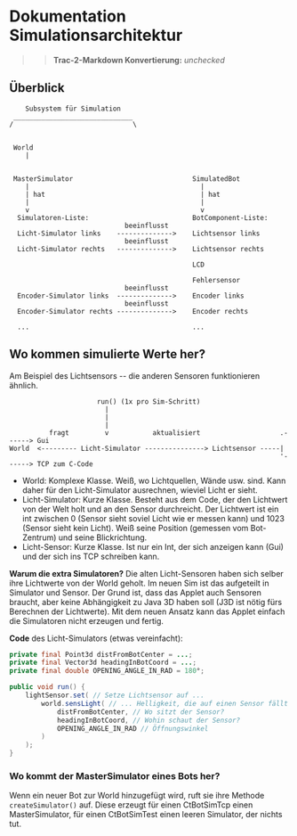 # Dokumentation Simulationsarchitektur

>> **Trac-2-Markdown Konvertierung:** *unchecked*

## Überblick

```ascii
    Subsystem für Simulation
 ______________________________
/                              \


 World
    |


 MasterSimulator                              SimulatedBot
    |                                           |
    | hat                                       | hat
    |                                           |
    v                                           v
  Simulatoren-Liste:                          BotComponent-Liste:
                             beeinflusst
  Licht-Simulator links    -------------->    Lichtsensor links
                             beeinflusst
  Licht-Simulator rechts   -------------->    Lichtsensor rechts

                                              LCD

                                              Fehlersensor
                             beeinflusst
  Encoder-Simulator links  -------------->    Encoder links
                             beeinflusst
  Encoder-Simulator rechts -------------->    Encoder rechts

  ...                                         ...
```

## Wo kommen simulierte Werte her?

Am Beispiel des Lichtsensors -- die anderen Sensoren funktionieren ähnlich.

```ascii
                      run() (1x pro Sim-Schritt)
                        |
                        |
                        |
          fragt         v           aktualisiert                    .------> Gui
World  <--------- Licht-Simulator ---------------> Lichtsensor -----|
                                                                    '------> TCP zum C-Code
```

* World: Komplexe Klasse. Weiß, wo Lichtquellen, Wände usw. sind. Kann daher für den Licht-Simulator ausrechnen, wieviel Licht er sieht.
* Licht-Simulator: Kurze Klasse. Besteht aus dem Code, der den Lichtwert von der Welt holt und an den Sensor durchreicht. Der Lichtwert ist ein int zwischen 0 (Sensor sieht soviel Licht wie er messen kann) und 1023 (Sensor sieht kein Licht). Weiß seine Position (gemessen vom Bot-Zentrum) und seine Blickrichtung.
* Licht-Sensor: Kurze Klasse. Ist nur ein Int, der sich anzeigen kann (Gui) und der sich ins TCP schreiben kann.

**Warum die extra Simulatoren?** Die alten Licht-Sensoren haben sich selber ihre Lichtwerte von der World geholt. Im neuen Sim ist das aufgeteilt in Simulator und Sensor. Der Grund ist, dass das Applet auch Sensoren braucht, aber keine Abhängigkeit zu Java 3D haben soll (J3D ist nötig fürs Berechnen der Lichtwerte). Mit dem neuen Ansatz kann das Applet einfach die Simulatoren nicht erzeugen und fertig.

**Code** des Licht-Simulators (etwas vereinfacht):

```java
private final Point3d distFromBotCenter = ...;
private final Vector3d headingInBotCoord = ...;
private final double OPENING_ANGLE_IN_RAD = 180°;

public void run() {
    lightSensor.set( // Setze Lichtsensor auf ...
        world.sensLight( // ... Helligkeit, die auf einen Sensor fällt
            distFromBotCenter, // Wo sitzt der Sensor?
            headingInBotCoord, // Wohin schaut der Sensor?
            OPENING_ANGLE_IN_RAD // Öffnungswinkel
        )
    );
}
```

### Wo kommt der MasterSimulator eines Bots her?

Wenn ein neuer Bot zur World hinzugefügt wird, ruft sie ihre Methode `createSimulator()` auf. Diese erzeugt für einen CtBotSimTcp einen MasterSimulator, für einen CtBotSimTest einen leeren Simulator, der nichts tut.
